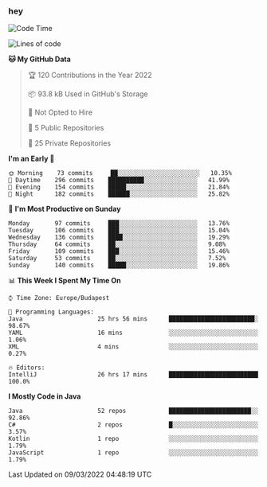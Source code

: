### hey

<!--START_SECTION:waka-->
![Code Time](http://img.shields.io/badge/Code%20Time-625%20hrs%2010%20mins-blue)

![Lines of code](https://img.shields.io/badge/From%20Hello%20World%20I%27ve%20Written-447%20Thousand%20lines%20of%20code-blue)

**🐱 My GitHub Data** 

> 🏆 120 Contributions in the Year 2022
 > 
> 📦 93.8 kB Used in GitHub's Storage 
 > 
> 🚫 Not Opted to Hire
 > 
> 📜 5 Public Repositories 
 > 
> 🔑 25 Private Repositories  
 > 
**I'm an Early 🐤** 

```text
🌞 Morning    73 commits     ██░░░░░░░░░░░░░░░░░░░░░░░   10.35% 
🌆 Daytime    296 commits    ██████████░░░░░░░░░░░░░░░   41.99% 
🌃 Evening    154 commits    █████░░░░░░░░░░░░░░░░░░░░   21.84% 
🌙 Night      182 commits    ██████░░░░░░░░░░░░░░░░░░░   25.82%

```
📅 **I'm Most Productive on Sunday** 

```text
Monday       97 commits     ███░░░░░░░░░░░░░░░░░░░░░░   13.76% 
Tuesday      106 commits    ███░░░░░░░░░░░░░░░░░░░░░░   15.04% 
Wednesday    136 commits    ████░░░░░░░░░░░░░░░░░░░░░   19.29% 
Thursday     64 commits     ██░░░░░░░░░░░░░░░░░░░░░░░   9.08% 
Friday       109 commits    ███░░░░░░░░░░░░░░░░░░░░░░   15.46% 
Saturday     53 commits     ██░░░░░░░░░░░░░░░░░░░░░░░   7.52% 
Sunday       140 commits    █████░░░░░░░░░░░░░░░░░░░░   19.86%

```


📊 **This Week I Spent My Time On** 

```text
⌚︎ Time Zone: Europe/Budapest

💬 Programming Languages: 
Java                     25 hrs 56 mins      ████████████████████████░   98.67% 
YAML                     16 mins             ░░░░░░░░░░░░░░░░░░░░░░░░░   1.06% 
XML                      4 mins              ░░░░░░░░░░░░░░░░░░░░░░░░░   0.27%

🔥 Editors: 
IntelliJ                 26 hrs 17 mins      █████████████████████████   100.0%

```

**I Mostly Code in Java** 

```text
Java                     52 repos            ███████████████████████░░   92.86% 
C#                       2 repos             █░░░░░░░░░░░░░░░░░░░░░░░░   3.57% 
Kotlin                   1 repo              ░░░░░░░░░░░░░░░░░░░░░░░░░   1.79% 
JavaScript               1 repo              ░░░░░░░░░░░░░░░░░░░░░░░░░   1.79%

```



 Last Updated on 09/03/2022 04:48:19 UTC
<!--END_SECTION:waka-->
